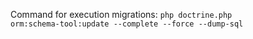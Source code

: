 Command for execution migrations: <code>php doctrine.php orm:schema-tool:update --complete  --force --dump-sql</code>